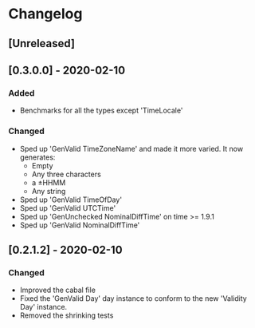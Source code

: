 # Changelog

## [Unreleased]

## [0.3.0.0] - 2020-02-10

### Added

* Benchmarks for all the types except 'TimeLocale'

### Changed

* Sped up 'GenValid TimeZoneName' and made it more varied.
  It now generates:
  - Empty
  - Any three characters
  - a ±HHMM
  - Any string
* Sped up 'GenValid TimeOfDay'
* Sped up 'GenValid UTCTime'
* Sped up 'GenUnchecked NominalDiffTime' on time >= 1.9.1
* Sped up 'GenValid NominalDiffTime'

## [0.2.1.2] - 2020-02-10

### Changed

* Improved the cabal file
* Fixed the 'GenValid Day' day instance to conform to the new 'Validity Day' instance.
* Removed the shrinking tests
